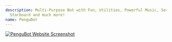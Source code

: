 ```yaml
---
description: Multi-Purpose Bot with Fun, Utilities, Powerful Music, Server Management,
  Starboard and much more!
name: PenguBot
---
```


[![PenguBot Website Screenshot](https://i.imgur.com/AN5UnRG.png)](https://www.pengubot.com)

